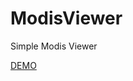 # ModisViewer
Simple Modis Viewer

<a href="https://alessiodl.github.io/ModisViewer/dist/index.html" target="_blank">DEMO</a>

